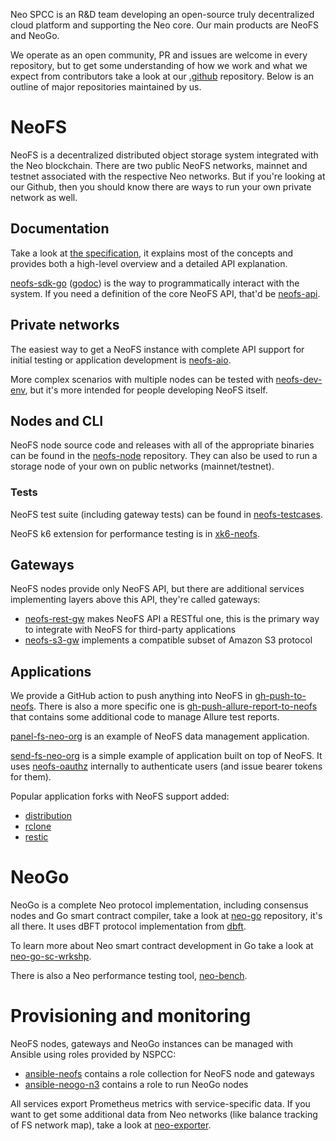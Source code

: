 Neo SPCC is an R&D team developing an open-source truly decentralized cloud
platform and supporting the Neo core. Our main products are NeoFS and NeoGo.

We operate as an open community, PR and issues are welcome in every repository,
but to get some understanding of how we work and what we expect from
contributors take a look at our [.github](https://github.com/nspcc-dev/.github)
repository. Below is an outline of major repositories maintained by us.

# NeoFS

NeoFS is a decentralized distributed object storage system integrated with the
Neo blockchain. There are two public NeoFS networks, mainnet and testnet
associated with the respective Neo networks. But if you're looking at our
Github, then you should know there are ways to run your own private network
as well.

## Documentation

Take a look at [the specification](https://github.com/nspcc-dev/neofs-spec), it
explains most of the concepts and provides both a high-level overview and a
detailed API explanation.

[neofs-sdk-go](https://github.com/nspcc-dev/neofs-sdk-go/) ([godoc](https://pkg.go.dev/github.com/nspcc-dev/neofs-sdk-go))
is the way to programmatically interact with the system. If you need a
definition of the core NeoFS API, that'd be [neofs-api](https://github.com/nspcc-dev/neofs-api).

## Private networks

The easiest way to get a NeoFS instance with complete API support for initial
testing or application development is [neofs-aio](https://github.com/nspcc-dev/neofs-aio).

More complex scenarios with multiple nodes can be tested with [neofs-dev-env](https://github.com/nspcc-dev/neofs-dev-env/),
but it's more intended for people developing NeoFS itself.

## Nodes and CLI

NeoFS node source code and releases with all of the appropriate binaries can be
found in the [neofs-node](https://github.com/nspcc-dev/neofs-node) repository.
They can also be used to run a storage node of your own on public networks
(mainnet/testnet).

### Tests

NeoFS test suite (including gateway tests) can be found in [neofs-testcases](https://github.com/nspcc-dev/neofs-testcases).

NeoFS k6 extension for performance testing is in [xk6-neofs](https://github.com/nspcc-dev/xk6-neofs).

## Gateways

NeoFS nodes provide only NeoFS API, but there are additional services
implementing layers above this API, they're called gateways:
 * [neofs-rest-gw](https://github.com/nspcc-dev/neofs-rest-gw) makes NeoFS API a RESTful one, this is the primary way to integrate with NeoFS for third-party applications
 * [neofs-s3-gw](https://github.com/nspcc-dev/neofs-s3-gw) implements a compatible subset of Amazon S3 protocol

## Applications

We provide a GitHub action to push anything into NeoFS in
[gh-push-to-neofs](https://github.com/nspcc-dev/gh-push-to-neofs). There is
also a more specific one is [gh-push-allure-report-to-neofs](https://github.com/nspcc-dev/gh-push-allure-report-to-neofs)
that contains some additional code to manage Allure test reports.

[panel-fs-neo-org](https://github.com/nspcc-dev/panel-fs-neo-org) is an example
of NeoFS data management application.

[send-fs-neo-org](https://github.com/nspcc-dev/send-fs-neo-org) is a simple
example of application built on top of NeoFS. It uses [neofs-oauthz](https://github.com/nspcc-dev/neofs-oauthz)
internally to authenticate users (and issue bearer tokens for them).

Popular application forks with NeoFS support added:
 * [distribution](https://github.com/nspcc-dev/distribution)
 * [rclone](https://github.com/nspcc-dev/rclone)
 * [restic](https://github.com/nspcc-dev/restic)

# NeoGo

NeoGo is a complete Neo protocol implementation, including consensus nodes
and Go smart contract compiler, take a look at [neo-go](https://github.com/nspcc-dev/neo-go)
repository, it's all there. It uses dBFT protocol implementation from [dbft](https://github.com/nspcc-dev/dbft).

To learn more about Neo smart contract development in Go take a look at [neo-go-sc-wrkshp](https://github.com/nspcc-dev/neo-go-sc-wrkshp).

There is also a Neo performance testing tool, [neo-bench](https://github.com/nspcc-dev/neo-bench).

# Provisioning and monitoring

NeoFS nodes, gateways and NeoGo instances can be managed with Ansible using
roles provided by NSPCC:
 * [ansible-neofs](https://github.com/nspcc-dev/ansible-neofs) contains a role collection for NeoFS node and gateways
 * [ansible-neogo-n3](https://github.com/nspcc-dev/ansible-neogo-n3) contains a role to run NeoGo nodes

All services export Prometheus metrics with service-specific data. If you want
to get some additional data from Neo networks (like balance tracking of FS
network map), take a look at [neo-exporter](https://github.com/nspcc-dev/neo-exporter).
